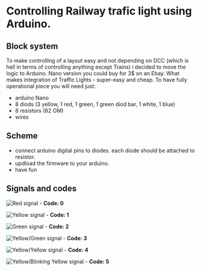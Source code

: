 # Controlling Railway trafic light using Arduino.
## Block system
To make controlling of a layout easy and not depending on DCC (which is hell in terms of controlling anything except Trains) i decided to move the logic to Arduino.
Nano version you could buy for 3$ on an Ebay. What makes integration of Traffic Lights - super-easy and cheap.
To have fully operational piece you will need just:
* arduino Nano
* 8 diods (3 yellow, 1 red, 1 green, 1 green diod bar, 1 white, 1 blue)
* 8 resistors (82 OM)
* wires

## Scheme
* connect arduino digital pins to diodes. each diode should be attached to resistor.
* updload the firmware to your arduino.
* have fun

## Signals and codes
![Red signal](https://github.com/xcomanche/RailwayModels.Arduino.TrafficLights/blob/master/images/red.png) - **Code: 0**

![Yellow signal](https://github.com/xcomanche/RailwayModels.Arduino.TrafficLights/blob/master/images/yellow.gif) - **Code: 1**

![Green signal](https://github.com/xcomanche/RailwayModels.Arduino.TrafficLights/blob/master/images/green.gif) - **Code: 2**

![Yellow/Green signal](https://github.com/xcomanche/RailwayModels.Arduino.TrafficLights/blob/master/images/yellow_green.png) - **Code: 3**

![Yellow/Yellow signal](https://github.com/xcomanche/RailwayModels.Arduino.TrafficLights/blob/master/images/both_yellow.gif) - **Code: 4**

![Yellow/Blinking Yellow signal](https://github.com/xcomanche/RailwayModels.Arduino.TrafficLights/blob/master/images/both_yellow_blinking.gif) - **Code: 5**
